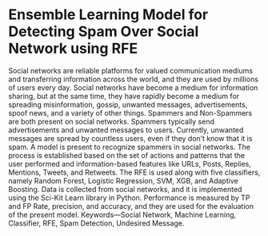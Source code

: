 # Ensemble Learning Model for Detecting Spam Over Social Network using RFE
 
Social networks are reliable platforms for valued communication mediums and transferring information across the world, and they are used by millions of users every day. Social networks have become a medium for information sharing, but at the same time, they have rapidly become a medium for spreading misinformation, gossip, unwanted messages, advertisements, spoof news, and a variety of other things. Spammers and Non-Spammers are both present on social networks. Spammers typically send advertisements and unwanted messages to users. Currently, unwanted messages are spread by countless users, even if they don’t know that it is spam. A model is present to recognize spammers in social networks. The process is established based on the set of actions and patterns that the user performed and information-based features like URLs, Posts, Replies, Mentions, Tweets, and Retweets. The RFE is used along with five classifiers, namely Random Forest, Logistic Regression, SVM, XGB, and Adaptive Boosting. Data is collected from social networks, and it is implemented using the Sci-Kit Learn library in Python. Performance is measured by TP and FP Rate, precision, and accuracy, and they are used for the evaluation of the present model.
Keywords—Social Network, Machine Learning, Classifier, RFE, Spam Detection, Undesired Message.
